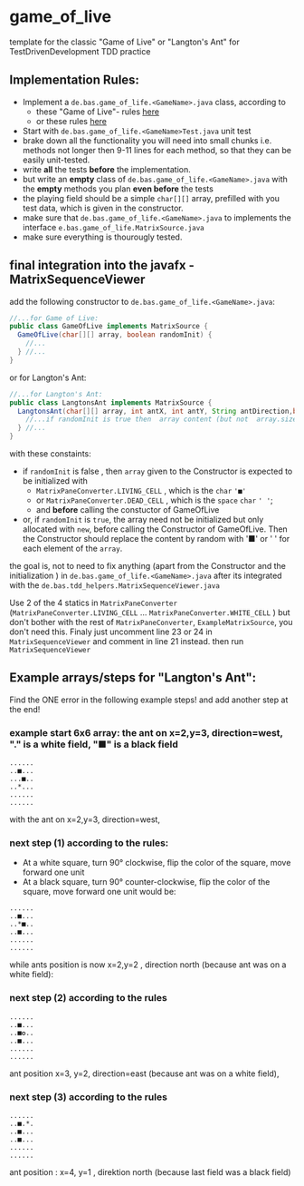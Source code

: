 # game_of_live
template for the classic "Game of Live" or "Langton's Ant"  for TestDrivenDevelopment TDD practice



## Implementation Rules:
- Implement a `de.bas.game_of_life.<GameName>.java` class, according to 
  - these "Game of Live"- rules [here](https://github.com/garora/TDD-Katas/blob/main/KatasReadme.md)
  - or these rules [here](https://en.wikipedia.org/wiki/Langton%27s_ant)
- Start with `de.bas.game_of_life.<GameName>Test.java` unit test
- brake down all the functionality you will need into small chunks i.e. methods not longer then 9-11 lines for each method, so that they can be easily unit-tested.
- write **all** the tests **before** the implementation. 
- but write an **empty** class of `de.bas.game_of_life.<GameName>.java` with  the **empty** methods you plan **even before** the tests
- the playing field should be a simple `char[][]` array, prefilled with you test data, which is given in the constructor.
- make sure that `de.bas.game_of_life.<GameName>.java` to implements the interface `e.bas.game_of_life.MatrixSource.java`
- make sure everything is thourougly tested.

## final integration into the javafx - MatrixSequenceViewer
add the following constructor to `de.bas.game_of_life.<GameName>.java`:
```java
//...for Game of Live:
public class GameOfLive implements MatrixSource {
  GameOfLive(char[][] array, boolean randomInit) {
    //...
  } //...
} 
```

or for Langton's Ant: 
```java
//...for Langton's Ant:
public class LangtonsAnt implements MatrixSource {
  LangtonsAnt(char[][] array, int antX, int antY, String antDirection,boolean randomInit ) {
    //...if randomInit is true then  array content (but not  array.size), antX, etc. are ignored and generated as valid random values, 
  } //...
} 
```

with these constaints:
- if `randomInit` is false , then `array` given to the Constructor is expected to  be initialized with  
  - `MatrixPaneConverter.LIVING_CELL` , which is the `char` `'■'`
  - or `MatrixPaneConverter.DEAD_CELL` , which is the `space` `char` `' '`; 
  - and **before** calling the constuctor of GameOfLive
- or, if `randomInit` is `true`, the array need not be initialized but only allocated with `new`, before calling the Constructor of GameOfLive. Then the Constructor should replace the content by random with '■' or ' ' for each element of the `array`.

the goal is, not to need to fix anything (apart from the Constructor and the initialization ) in `de.bas.game_of_life.<GameName>.java` after its integrated with the
`de.bas.tdd_helpers.MatrixSequenceViewer.java`

Use 2 of the 4 statics in `MatrixPaneConverter` (`MatrixPaneConverter.LIVING_CELL` ... `MatrixPaneConverter.WHITE_CELL` ) but don't bother with the rest of `MatrixPaneConverter`, `ExampleMatrixSource`, you don't need this.
Finaly just uncomment line 23 or 24 in `MatrixSequenceViewer` and comment in line 21 instead.
then run `MatrixSequenceViewer`

## Example arrays/steps for "Langton's Ant":

Find the ONE error in  the following example steps! and add another step at the end!

### example start 6x6 array:  the ant on x=2,y=3, direction=west,  "." is a white field, "■" is a black field
```
......
..■...
...■..
..*...
......
......
```
with the ant on x=2,y=3, direction=west,

### next step (1)  according to the rules: 
- At a white square, turn 90° clockwise, flip the color of the square, move forward one unit
- At a black square, turn 90° counter-clockwise, flip the color of the square, move forward one unit
  would be:
```
......
..■...
..*■..
..■...
......
......
```
while ants position is now x=2,y=2 , direction north (because ant was on a white field): 

### next step  (2) according to the rules

```
......
..■...
..■✪..
..■...
......
......
```
ant position x=3, y=2, direction=east (because ant was on a white field), 

### next step  (3) according to the rules
```
......
..■.*.
..■...
..■...
......
......
```
ant position : x=4, y=1 , direktion north (because last field was a black field)

